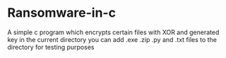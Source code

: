 # Ransomware-in-c
A simple c program which encrypts certain files with XOR and generated key  in the current directory
you can add .exe .zip .py and .txt files to the directory for testing purposes
